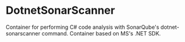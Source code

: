 # DotnetSonarScanner
Container for performing C# code analysis with SonarQube's dotnet-sonarscanner command.  Container based on MS's .NET SDK. 
